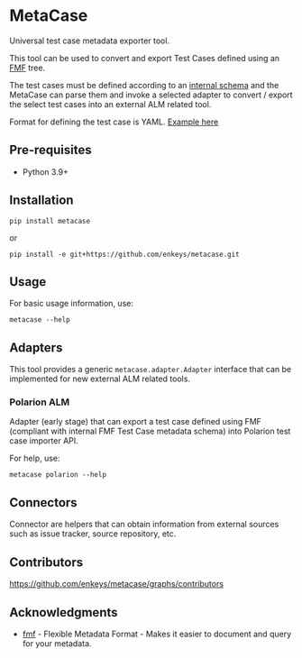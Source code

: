 # MetaCase

Universal test case metadata exporter tool.

This tool can be used to convert and export Test Cases defined
using an [FMF](https://fmf.readthedocs.io/en/latest/) tree.

The test cases must be defined according to an [internal schema](./metacase/schema)
and the MetaCase can parse them and invoke a selected adapter to convert / export the
select test cases into an external ALM related tool.

Format for defining the test case is YAML. [Example here](./examples)

## Pre-requisites

* Python 3.9+

[//]: # (TODO: Readme installation)
## Installation

```
pip install metacase
```

or

```
pip install -e git+https://github.com/enkeys/metacase.git
```

## Usage

For basic usage information, use:

```
metacase --help
```

## Adapters

This tool provides a generic `metacase.adapter.Adapter` interface that can be implemented
for new external ALM related tools.

### Polarion ALM

Adapter (early stage) that can export a test case defined using FMF (compliant with internal FMF Test Case metadata
schema) into Polarion test case importer API.

For help, use:

```
metacase polarion --help
```

## Connectors

Connector are helpers that can obtain information from external sources such as issue tracker, source repository, etc.

## Contributors

https://github.com/enkeys/metacase/graphs/contributors

## Acknowledgments

* [fmf](https://fmf.readthedocs.io/en/latest/) - Flexible Metadata Format - Makes it easier to document
and query for your metadata.
